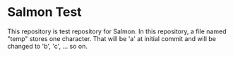 # Salmon Test

This repository is test repository for Salmon.
In this repository, a file named "temp" stores one character. 
That will be 'a' at initial commit and will be changed to 'b', 'c', ... so on.
